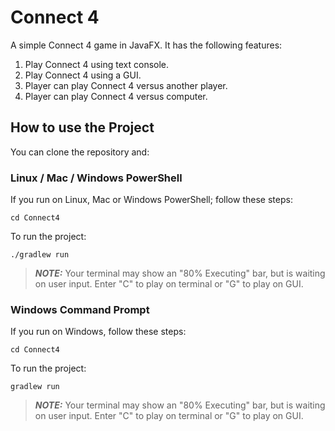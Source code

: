 # Connect 4

A simple Connect 4 game in JavaFX. It has the following features:

1. Play Connect 4 using text console.
2. Play Connect 4 using a GUI.
3. Player can play Connect 4 versus another player.
4. Player can play Connect 4 versus computer.

## How to use the Project

You can clone the repository and:

### Linux / Mac / Windows PowerShell

If you run on Linux, Mac or Windows PowerShell; follow these steps:

```
cd Connect4
```

To run the project:

```
./gradlew run
```

> **_NOTE:_** Your terminal may show an "80% Executing" bar, but is waiting on user input. Enter "C" to play on terminal or "G" to play on GUI.

### Windows Command Prompt

If you run on Windows, follow these steps:

```
cd Connect4
```

To run the project:

```
gradlew run
```

> **_NOTE:_** Your terminal may show an "80% Executing" bar, but is waiting on user input. Enter "C" to play on terminal or "G" to play on GUI.
